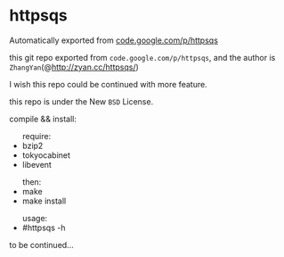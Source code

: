 # httpsqs

Automatically exported from <a href='code.google.com/p/httpsqs'>code.google.com/p/httpsqs</a>

this git repo exported from `code.google.com/p/httpsqs`, and the author is ``ZhangYan``(@http://zyan.cc/httpsqs/)

I wish this repo could be continued with more feature.

this repo is under the New `BSD` License.

compile && install:</br>
  <ul>require:
    <li>bzip2</li>
    <li>tokyocabinet</li>
    <li>libevent</li>
  </ul>
  <ul>then:
    <li>make </li>
    <li>make install</li>
  </ul>
  <ul>usage:<br>
    <li>#httpsqs -h</li>
  </ul>


to be continued...
